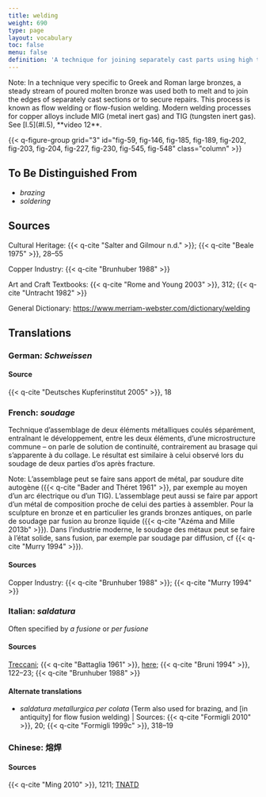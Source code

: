 ```yaml
---
title: welding
weight: 690
type: page
layout: vocabulary
toc: false
menu: false
definition: 'A technique for joining separately cast parts using high temperatures resulting in partial melting of the parts. A filler metal is often applied.'
---
```


<div class="backmatter">
Note: In a technique very specific to Greek and Roman large bronzes, a steady stream of poured molten bronze was used both to melt and to join the edges of separately cast sections or to secure repairs. This process is known as flow welding or flow-fusion welding. Modern welding processes for copper alloys include MIG (metal inert gas) and TIG (tungsten inert gas). See [I.5](#I.5), **video 12**.
</div>

{{< q-figure-group grid="3" id="fig-59, fig-146, fig-185, fig-189, fig-202, fig-203, fig-204, fig-227, fig-230, fig-545, fig-548" class="column" >}}

## To Be Distinguished From

- *brazing*
- *soldering*

## Sources

Cultural Heritage: {{< q-cite "Salter and Gilmour n.d." >}}; {{< q-cite "Beale 1975" >}}, 28–55

Copper Industry: {{< q-cite "Brunhuber 1988" >}}

Art and Craft Textbooks: {{< q-cite "Rome and Young 2003" >}}, 312; {{< q-cite "Untracht 1982" >}}

General Dictionary: <https://www.merriam-webster.com/dictionary/welding>

## Translations

<div class="accordion">

### **German**: *Schweissen*

#### Source

{{< q-cite "Deutsches Kupferinstitut 2005" >}}, 18

### **French**: *soudage*

Technique d’assemblage de deux éléments métalliques coulés séparément, entraînant le développement, entre les deux éléments, d’une microstructure commune – on parle de solution de continuité, contrairement au brasage qui s’apparente à du collage. Le résultat est similaire à celui observé lors du soudage de deux parties d’os après fracture.

<div class="backmatter">
Note: L’assemblage peut se faire sans apport de métal, par soudure dite autogène ({{< q-cite "Bader and Théret 1961" >}}, par exemple au moyen d’un arc électrique ou d’un TIG). L’assemblage peut aussi se faire par apport d’un métal de composition proche de celui des parties à assembler. Pour la sculpture en bronze et en particulier les grands bronzes antiques, on parle de soudage par fusion au bronze liquide ({{< q-cite "Azéma and Mille 2013b" >}}). Dans l’industrie moderne, le soudage des métaux peut se faire à l’état solide, sans fusion, par exemple par soudage par diffusion, cf {{< q-cite "Murry 1994" >}}).
</div>

#### Sources

Copper Industry: {{< q-cite "Brunhuber 1988" >}}; {{< q-cite "Murry 1994" >}}

### **Italian**: *saldatura*

Often specified by *a fusione* or *per fusione*

#### Sources

[Treccani](https://www.treccani.it/vocabolario/saldatura/); {{< q-cite "Battaglia 1961" >}}, [here](http://www.gdli.it/pdf_viewer/Scripts/pdf.js/web/viewer.asp?file=/PDF/GDLI17/GDLI_17_ocr_395.pdf&parola=saldatura); {{< q-cite "Bruni 1994" >}}, 122–23; {{< q-cite "Brunhuber 1988" >}}

#### Alternate translations

- *saldatura metallurgica per colata* (Term also used for brazing, and [in antiquity] for flow fusion welding) | Sources: {{< q-cite "Formigli 2010" >}}, 20; {{< q-cite "Formigli 1999c" >}}, 318–19

### **Chinese**: 熔焊

#### Sources

{{< q-cite "Ming 2010" >}}, 1211; [TNATD](https://terms.naer.edu.tw/detail/633942/?index=4)

</div>
